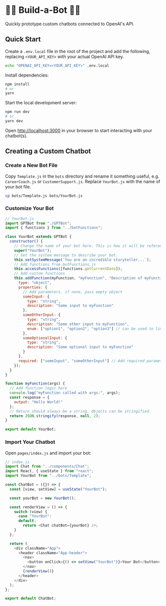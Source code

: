 # 🤖💬 Build-a-Bot 🤖💬

Quickly prototype custom chatbots connected to OpenAI's API.

## Quick Start

Create a `.env.local` file in the root of the project and add the following, replacing `<YOUR_API_KEY>` with your actual OpenAI API key.

```bash
echo "OPENAI_API_KEY=<YOUR_API_KEY>" .env.local
```

Install dependencies:

```bash
npm install
# or
yarn
```

Start the local development server:

```bash
npm run dev
# or
yarn dev
```

Open [http://localhost:3000](http://localhost:3000) in your browser to start interacting with your chatbot(s).

## Creating a Custom Chatbot

### Create a New Bot File

Copy `Template.js` in the `bots` directory and rename it something useful, e.g. `CareerCoach.js` or `CustomerSupport.js`. Replace `YourBot.js` with the name of your bot file.

```bash
cp bots/Template.js bots/YourBot.js
```

### Customize Your Bot

```javascript
// YourBot.js
import GPTBot from "./GPTBot";
import { functions } from "../botFunctions";

class YourBot extends GPTBot {
  constructor() {
    // Change the name of your bot here. This is how it will be referenced throughout the app.
    super("YourBot");
    // Set the system message to describe your bot.
    this.setSystemMessage(`You are an incredible storyteller...`);
    // Add functions from botFunctions.js
    this.accessFunctions([functions.getCurrentDate]);
    // Add custom functions
    this.addFunction(myFunction, "myFunction", "Description of myFunction", {
      type: "object",
      properties: {
        // Add parameters. if none, pass empty object
        someInput: {
          type: "string",
          description: "Some input to myFunction"
        },
        someOtherInput: {
          type: "string",
          description: "Some other input to myFunction",
          enum: ["option1", "option2", "option3"] // can be used to limit input to a set of options
        },
        someOptionalInput: {
          type: "string",
          description: "Some optional input to myFunction"
        }
      },
      required: ["someInput", "someOtherInput"] // Add required parameters here
    });
  }
}

function myFunction(args) {
  // Add function logic here
  console.log("myFunction called with args:", args);
  const response = {
    output: "Hello World!"
  };
  // Return should always be a string. Objects can be stringified.
  return JSON.stringify(response, null, 2);
}

export default YourBot;
```

### Import Your Chatbot

Open `pages/index.js` and import your bot:

```javascript
// index.js
import Chat from "../components/Chat";
import React, { useState } from "react";
import YourBot from "../bots/Template";

const ChatBot = ({}) => {
  const [view, setView] = useState("YourBot");

  const yourBot = new YourBot();

  const renderView = () => {
    switch (view) {
      case "YourBot":
      default:
        return <Chat chatBot={yourBot} />;
    }
  };

  return (
    <div className="App">
      <header className="App-header">
        <nav>
          <button onClick={() => setView("YourBot")}>Your Bot</button>
        </nav>
        {renderView()}
      </header>
    </div>
  );
};

export default ChatBot;
```
